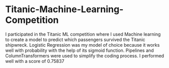 # Titanic-Machine-Learning-Competition
I participated in the Titanic ML competition where I used Machine learning to create a model to predict which passengers survived the Titanic shipwreck.
Logistic Regression was my model of choice because it works well with probability with the help of its sigmoid function.
Pipelines and ColumnTransformers were used to simplify the coding process.
I performed well with a score of 0.75837
